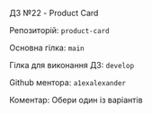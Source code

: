  ДЗ №22 - Product Card

Репозиторій: `product-card` 

Основна гілка: `main`

Гілка для виконання ДЗ: `develop`

Github ментора: `a1exalexander`

Коментар: Обери один із варіантів